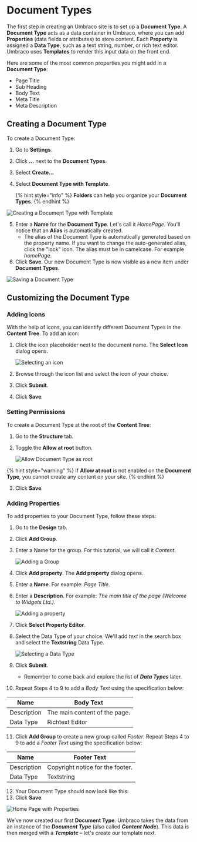 # Document Types

The first step in creating an Umbraco site is to set up a **Document Type**. A **Document Type** acts as a data container in Umbraco, where you can add **Properties** (data fields or attributes) to store content. Each **Property** is assigned a **Data Type**, such as a text string, number, or rich text editor. Umbraco uses **Templates** to render this input data on the front end.

Here are some of the most common properties you might add in a **Document Type**:

* Page Title
* Sub Heading
* Body Text
* Meta Title
* Meta Description

## Creating a Document Type

To create a Document Type:

1. Go to **Settings**.
2. Click **...** next to the **Document Types**.
3. Select **Create...**
4.  Select **Document Type with Template**.

    {% hint style="info" %}
    **Folders** can help you organize your **Document Types**.
    {% endhint %}

![Creating a Document Type with Template](images/creating-a-document-type.png)

5. Enter a **Name** for the **Document Type**. Let's call it _HomePage_. You'll notice that an **Alias** is automatically created.
   * The alias of the Document Type is automatically generated based on the property name. If you want to change the auto-generated alias, click the "lock" icon. The alias must be in camelcase. For example _homePage_.
6. Click **Save**. Our new Document Type is now visible as a new item under **Document Types**.

![Saving a Document Type](images/saving-a-document-type.png)

## Customizing the Document Type

### Adding icons

With the help of icons, you can identify different Document Types in the **Content Tree**. To add an icon:

1.  Click the icon placeholder next to the document name. The **Select Icon** dialog opens.

    ![Selecting an icon](images/adding-an-icon-to-document-type.png)
2. Browse through the icon list and select the icon of your choice.
3. Click **Submit**.
4. Click **Save**.

### Setting Permissions

To create a Document Type at the root of the **Content Tree**:

1. Go to the **Structure** tab.
2.  Toggle the **Allow at root** button.

    ![Allow Document Type as root](images/allow-document-type-as-root.png)

{% hint style="warning" %}
If **Allow at root** is not enabled on the **Document Type**, you cannot create any content on your site.
{% endhint %}

3. Click **Save**.

### Adding Properties

To add properties to your Document Type, follow these steps:

1. Go to the **Design** tab.
2. Click **Add Group**.
3.  Enter a Name for the group. For this tutorial, we will call it _Content_.

    ![Adding a Group](images/add-group-document-type.png)
4. Click **Add property**. The **Add property** dialog opens.
5. Enter a **Name**. For example: _Page Title_.
6.  Enter a **Description**. For example: _The main title of the page (Welcome to Widgets Ltd.)_.

    ![Adding a property](images/creating-our-pagetitle-property.png)
7. Click **Select Property Editor**.
8.  Select the Data Type of your choice. We'll add _text_ in the search box and select the **Textstring** Data Type.

    ![Selecting a Data Type](images/selecting-textstring-data-type.png)
9. Click **Submit**.
   * Remember to come back and explore the list of _**Data Types**_ later.
10. Repeat Steps 4 to 9 to add a _Body Text_ using the specification below:

| Name        | Body Text                     |
| ----------- | ----------------------------- |
| Description | The main content of the page. |
| Data Type   | Richtext Editor               |

11. Click **Add Group** to create a new group called _Footer_. Repeat Steps 4 to 9 to add a _Footer Text_ using the specification below:

| Name        | Footer Text                      |
| ----------- | -------------------------------- |
| Description | Copyright notice for the footer. |
| Data Type   | Textstring                       |

12. Your Document Type should now look like this:
13. Click **Save**.

![Home Page with Properties](images/homepage-document-type-with-properties.png)

We’ve now created our first **Document Type**. Umbraco takes the data from an instance of the _**Document Type**_ (also called _**Content Node**_). This data is then merged with a _**Template**_ – let's create our template next.
